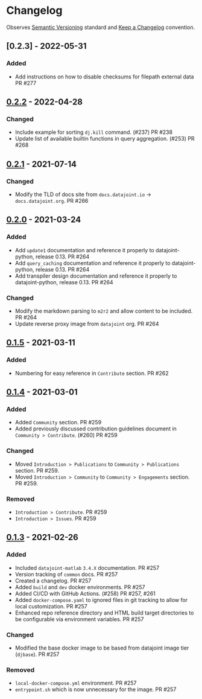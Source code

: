 # Changelog

Observes [Semantic Versioning](https://semver.org/spec/v2.0.0.html) standard and [Keep a Changelog](https://keepachangelog.com/en/1.0.0/) convention.

## [0.2.3] - 2022-05-31

### Added

- Add instructions on how to disable checksums for filepath external data PR #277

## [0.2.2] - 2022-04-28

### Changed

- Include example for sorting `dj.kill` command. (#237) PR #238
- Update list of available builtin functions in query aggregation. (#253) PR #268

## [0.2.1] - 2021-07-14

### Changed

- Modify the TLD of docs site from `docs.datajoint.io` -> `docs.datajoint.org`. PR #266

## [0.2.0] - 2021-03-24

### Added

- Add `update1` documentation and reference it properly to datajoint-python, release 0.13. PR #264
- Add `query_caching` documentation and reference it properly to datajoint-python, release 0.13. PR #264
- Add transpiler design documentation and reference it properly to datajoint-python, release 0.13. PR #264

### Changed

- Modify the markdown parsing to `m2r2` and allow content to be included. PR #264
- Update reverse proxy image from `datajoint` org. PR #264

## [0.1.5] - 2021-03-11

### Added

- Numbering for easy reference in `Contribute` section. PR #262

## [0.1.4] - 2021-03-01

### Added

- Added `Community` section. PR #259
- Added previously discussed contribution guidelines document in `Community > Contribute`. (#260) PR #259

### Changed

- Moved `Introduction > Publications` to `Community > Publications` section. PR #259.
- Moved `Introduction > Community` to `Community > Engagements` section. PR #259.

### Removed

- `Introduction > Contribute`. PR #259
- `Introduction > Issues`. PR #259

## [0.1.3] - 2021-02-26

### Added

- Included `datajoint-matlab` `3.4.X` documentation. PR #257
- Version tracking of `common` docs. PR #257
- Created a changelog. PR #257
- Added `build` and `dev` docker environments. PR #257
- Added CI/CD with GitHub Actions. (#258) PR #257, #261
- Added `docker-compose.yaml` to ignored files in git tracking to allow for local customization. PR #257
- Enhanced repo reference directory and HTML build target directories to be configurable via environment variables. PR #257

### Changed

- Modified the base docker image to be based from datajoint image tier (`djbase`). PR #257

### Removed

- `local-docker-compose.yml` environment. PR #257
- `entrypoint.sh` which is now unnecessary for the image. PR #257

[0.2.2]: https://github.com/datajoint/datajoint-docs/compare/v0.2.1...v0.2.2
[0.2.1]: https://github.com/datajoint/datajoint-docs/compare/v0.2.0...v0.2.1
[0.2.0]: https://github.com/datajoint/datajoint-docs/compare/v0.1.5...v0.2.0
[0.1.5]: https://github.com/datajoint/datajoint-docs/compare/v0.1.4...v0.1.5
[0.1.4]: https://github.com/datajoint/datajoint-docs/compare/v0.1.3...v0.1.4
[0.1.3]: https://github.com/datajoint/datajoint-docs/releases/tag/v0.1.3
